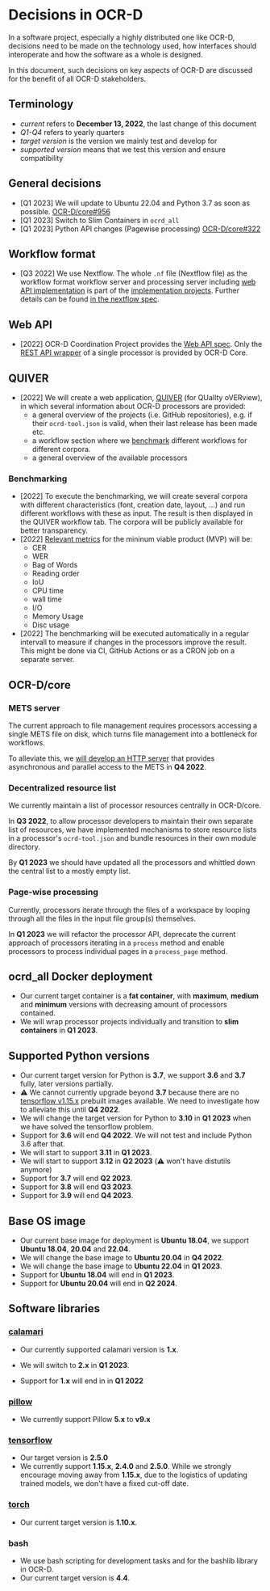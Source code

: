 # Decisions in OCR-D

In a software project, especially a highly distributed one like OCR-D,
decisions need to be made on the technology used, how interfaces should
interoperate and how the software as a whole is designed.

In this document, such decisions on key aspects of OCR-D are discussed for the
benefit of all OCR-D stakeholders.

## Terminology

* *current* refers to **December 13, 2022**, the last change of this document
* *Q1-Q4* refers to yearly quarters
* *target version* is the version we mainly test and develop for
* *supported version* means that we test this version and ensure compatibility

## General decisions

* [Q1 2023] We will update to Ubuntu 22.04 and Python 3.7 as soon as possible. [OCR-D/core#956](https://github.com/OCR-D/core/pull/956)
* [Q1 2023] Switch to Slim Containers in `ocrd_all`
* [Q1 2023] Python API changes (Pagewise processing) [OCR-D/core#322](https://github.com/OCR-D/core/issues/322)

## Workflow format

* [Q3 2022] We use Nextflow. The whole `.nf` file (Nextflow file) as the workflow
  format workflow server and processing 
  server including [web API implementation](https://github.com/OCR-D/ocrd-webapi-implementation) is part of the
  [implementation projects](phase3).  Further details can be found [in the nextflow spec](spec/nextflow).

## Web API

* [2022] OCR-D Coordination Project provides the [Web API spec](spec/web_api).
  Only the [REST API wrapper](https://github.com/OCR-D/core/pull/884) of a single processor is provided by OCR-D Core.

## QUIVER

* [2022] We will create a web application, [QUIVER](https://github.com/OCR-D/quiver-back-end) (for QUalIty oVERview), in
  which several information about OCR-D processors are provided:
  * a general overview of the projects (i.e. GitHub repositories), e.g. if their `ocrd-tool.json` is valid, when their last release has been made etc.
  * a workflow section where we [benchmark](#benchmarking) different workflows for different corpora.
  * a general overview of the available processors

### Benchmarking

* [2022] To execute the benchmarking, we will create several corpora with different characteristics (font, creation date, layout, …) and 
run different workflows with these as input. The result is then displayed in the QUIVER workflow tab.
The corpora will be publicly available for better transparency.
* [2022] [Relevant metrics](https://github.com/OCR-D/spec/pull/225) for the mininum viable product (MVP) will be:
  * CER
  * WER
  * Bag of Words
  * Reading order
  * IoU
  * CPU time
  * wall time
  * I/O
  * Memory Usage
  * Disc usage
* [2022] The benchmarking will be executed automatically in a regular intervall to measure if changes in the processors improve the result.
This might be done via CI, GitHub Actions or as a CRON job on a separate server.

## OCR-D/core

### METS server

The current approach to file management requires processors accessing a single
METS file on disk, which turns file management into a bottleneck for workflows.

To alleviate this, we [will develop an HTTP server](https://github.com/OCR-D/core/pull/966) that provides asynchronous and
parallel access to the METS in **Q4 2022**.

### Decentralized resource list

We currently maintain a list of processor resources centrally in OCR-D/core.

In **Q3 2022**, to allow processor developers to maintain their own separate
list of resources, we have implemented mechanisms to store resource lists in a
processor's `ocrd-tool.json` and bundle resources in their own module directory.

By **Q1 2023** we should have updated all the processors and whittled down the
central list to a mostly empty list.

### Page-wise processing

Currently, processors iterate through the files of a workspace by looping through
all the files in the input file group(s) themselves.

In **Q1 2023** we will refactor the processor API, deprecate the current
approach of processors iterating in a `process` method and enable processors
to process individual pages in a `process_page` method.

<!--
   -## Processors
   -
   -In this section we outline our plans with the various processor projects.
   -
   -**NOTE** Currently only anybaseocr as an example
   -
   -### [ocrd_anybaseocr](https://github.com/OCR-D/ocrd_anybaseocr)
   -
   -`ocrd_anybaseocr` is a fairly complex project with multiple processors working
   -on different problems with different technologies. Some of the processors are
   -powerful, some are too experimental to be recommended. The original developers
   -have moved on from the projects, so it is essential for maintainability by the
   -community that we refactor it.
   -->

## ocrd_all Docker deployment


* Our current target container is a **fat container**, with **maximum**,
  **medium** and **minimum** versions with decreasing amount of processors
  contained.
* We will wrap processor projects individually and transition to **slim containers** in **Q1 2023**.

## Supported Python versions


* Our current target version for Python is **3.7**, we support **3.6** and **3.7** fully, later versions partially.
* :warning: We cannot currently upgrade beyond **3.7** because there are no [tensorflow v1.15.x](#tensorflow) prebuilt images available. We need to investigate how to alleviate this until **Q4 2022**.
* We will change the target version for Python to **3.10** in **Q1 2023** when we have solved the tensorflow problem.
* Support for **3.6** will end **Q4 2022**. We will not test and include Python 3.6 after that.
* We will start to support **3.11** in **Q1 2023**.
* We will start to support **3.12** in **Q2 2023** (:warning: won't have distutils anymore)
* Support for **3.7** will end **Q2 2023**.
* Support for **3.8** will end **Q3 2023**.
* Support for **3.9** will end **Q4 2023**.

## Base OS image

* Our current base image for deployment is **Ubuntu 18.04**, we support **Ubuntu 18.04**, **20.04** and **22.04**.
* We will change the base image to **Ubuntu 20.04** in **Q4 2022**.
* We will change the base image to **Ubuntu 22.04** in **Q1 2023**.
* Support for **Ubuntu 18.04** will end in **Q1 2023**.
* Support for **Ubuntu 20.04** will end in **Q2 2024**.

## Software libraries

### [calamari](https://github.com/OCR-D/ocrd_calamari)

* Our currently supported calamari version is **1.x**.
* We will switch to **2.x** in **Q1 2023**.

* Support for **1.x** will end in in **Q1 2022**

### [pillow](https://pillow.readthedocs.io/)

* We currently support Pillow **5.x** to **v9.x**

### [tensorflow](https://github.com/tensorflow/tensorflow)

* Our target version is **2.5.0**
* We currently support **1.15.x**, **2.4.0** and **2.5.0**.
  While we strongly encourage moving away from **1.15.x**, due to the
  logistics of updating trained models, we don't have a fixed
  cut-off date.

### [torch](https://pytorch.org/)

* Our current target version is **1.10.x**.

### bash

* We use bash scripting for development tasks and for the bashlib library in OCR-D.
* Our current target version is **4.4**.
